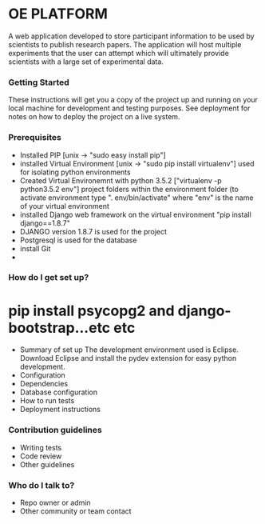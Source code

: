 # OE PLATFORM #

A web application developed to store participant information to be used by scientists to publish research papers. The application will host multiple experiments that the user can attempt which will ultimately provide scientists with a large set of experimental data.

### Getting Started ###

These instructions will get you a copy of the project up and running on your local machine for development and testing purposes. See deployment for notes on how to deploy the project on a live system.

### Prerequisites ###
* Installed PIP [unix -> "sudo easy install pip"]
* installed Virtual Environment [unix -> "sudo pip install virtualenv"] used for isolating python environments
* Created Virtual Environemnt with python 3.5.2 ["virtualenv -p python3.5.2 env"] project folders within the environment folder (to activate environment type ". env/bin/activate" where "env" is the name of your virtual environment
* installed Django web framework on the virtual environment "pip install django==1.8.7"
* DJANGO version 1.8.7 is used for the project
* Postgresql is used for the database
* install Git 
* 


### How do I get set up? ###
# pip install psycopg2 and django-bootstrap...etc etc
* Summary of set up
The development environment used is Eclipse. Download Eclipse and install the pydev extension for easy python development.
* Configuration
* Dependencies
* Database configuration
* How to run tests
* Deployment instructions

### Contribution guidelines ###

* Writing tests
* Code review
* Other guidelines

### Who do I talk to? ###

* Repo owner or admin
* Other community or team contact